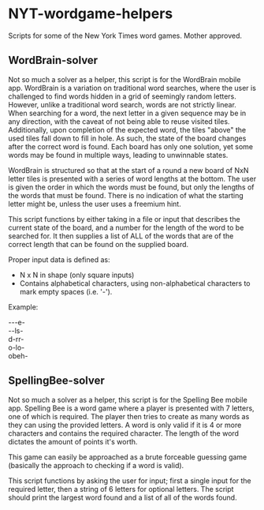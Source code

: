 # NYT-wordgame-helpers
Scripts for some of the New York Times word games. Mother approved.

## WordBrain-solver
Not so much a solver as a helper, this script is for the WordBrain mobile app. WordBrain is a variation on traditional word searches, where the user is challenged to find words hidden in a grid of seemingly random letters. However, unlike a traditional word search, words are not strictly linear. When searching for a word, the next letter in a given sequence may be in any direction, with the caveat of not being able to reuse visited tiles. Additionally, upon completion of the expected word, the tiles "above" the used tiles fall down to fill in hole. As such, the state of the board changes after the correct word is found. Each board has only one solution, yet some words may be found in multiple ways, leading to unwinnable states.

WordBrain is structured so that at the start of a round a new board of NxN letter tiles is presented with a series of word lengths at the bottom. The user is given the order in which the words must be found, but only the lengths of the words that must be found. There is no indication of what the starting letter might be, unless the user uses a freemium hint.

This script functions by either taking in a file or input that describes the current state of the board, and a number for the length of the word to be searched for. It then supplies a list of ALL of the words that are of the correct length that can be found on the supplied board.

Proper input data is defined as:
- N x N in shape (only square inputs)
- Contains alphabetical characters, using non-alphabetical characters to mark empty spaces (i.e. '-').

Example:

   ---e-  
   --ls-  
   d-rr-  
   o-lo-  
   obeh-  


## SpellingBee-solver

Not so much a solver as a helper, this script is for the Spelling Bee mobile app. Spelling Bee is a word game where a player is presented with 7 letters, one of which is required. The player then tries to create as many words as they can using the provided letters. A word is only valid if it is 4 or more characters and contains the required character. The length of the word dictates the amount of points it's worth.

This game can easily be approached as a brute forceable guessing game (basically the approach to checking if a word is valid).

This script functions by asking the user for input; first a single input for the required letter, then a string of 6 letters for optional letters. The script should print the largest word found and a list of all of the words found.

